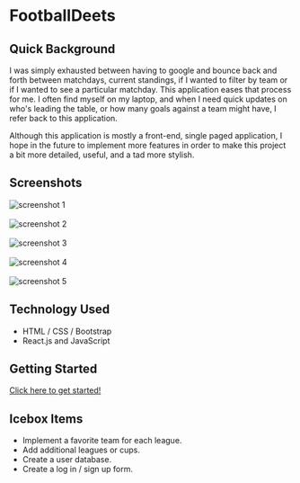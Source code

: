 # FootballDeets

## Quick Background
I was simply exhausted between having to google and bounce back and forth between matchdays, current standings, if I wanted to filter by team or if I wanted to see a particular matchday. This application eases that process for me. I often find myself on my laptop, and when I need quick updates on who's leading the table, or how many goals against a team might have, I refer back to this application. 

Although this application is mostly a front-end, single paged application, I hope in the future to implement more features in order to make this project a bit more detailed, useful, and a tad more stylish.

## Screenshots

![screenshot 1](https://i.imgur.com/OmKGr74.png)<br><br>
![screenshot 2](https://i.imgur.com/lOVYbcV.png)<br><br>
![screenshot 3](https://i.imgur.com/NQpCiln.png)<br><br>
![screenshot 4](https://i.imgur.com/ckiGcvm.png)<br><br>
![screenshot 5](https://i.imgur.com/8pdGjqZ.png)

## Technology Used

- HTML / CSS / Bootstrap
- React.js and JavaScript

## Getting Started

[Click here to get started!](https://footballdeets.herokuapp.com/)

## Icebox Items

- Implement a favorite team for each league.
- Add additional leagues or cups. 
- Create a user database.
- Create a log in / sign up form.
